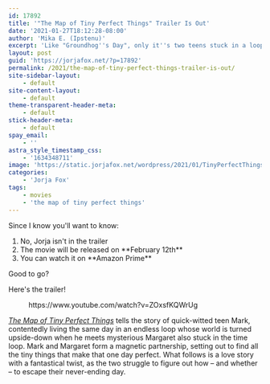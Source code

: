 ```yaml
---
id: 17892
title: '"The Map of Tiny Perfect Things" Trailer Is Out'
date: '2021-01-27T18:12:28-08:00'
author: 'Mika E. (Ipstenu)'
excerpt: 'Like "Groundhog''s Day", only it''s two teens stuck in a loop. The trailer has dropped, so have a look!'
layout: post
guid: 'https://jorjafox.net/?p=17892'
permalink: /2021/the-map-of-tiny-perfect-things-trailer-is-out/
site-sidebar-layout:
    - default
site-content-layout:
    - default
theme-transparent-header-meta:
    - default
stick-header-meta:
    - default
spay_email:
    - ''
astra_style_timestamp_css:
    - '1634348711'
image: 'https://static.jorjafox.net/wordpress/2021/01/TinyPerfectThings.jpg'
categories:
    - 'Jorja Fox'
tags:
    - movies
    - 'the map of tiny perfect things'
---
```


Since I know you'll want to know:

<ol><li>No, Jorja isn't in the trailer</li><li>The movie will be released on **February 12th**</li><li>You can watch it on **Amazon Prime**</li></ol>

Good to go?

Here's the trailer!

<figure class="wp-block-embed is-type-video is-provider-youtube wp-block-embed-youtube wp-embed-aspect-16-9 wp-has-aspect-ratio"><div class="wp-block-embed__wrapper">
https://www.youtube.com/watch?v=ZOxsfKQWrUg
</div></figure>

_<a href="https://jorjafox.net/library/actor/map-of-tiny-perfect-things/">The Map of Tiny Perfect Things</a>_ tells the story of quick-witted teen Mark, contentedly living the same day in an endless loop whose world is turned upside-down when he meets mysterious Margaret also stuck in the time loop. Mark and Margaret form a magnetic partnership, setting out to find all the tiny things that make that one day perfect. What follows is a love story with a fantastical twist, as the two struggle to figure out how – and whether – to escape their never-ending day.
